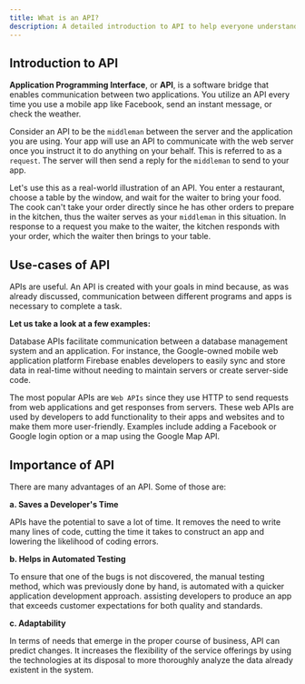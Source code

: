 ```yaml
---
title: What is an API?
description: A detailed introduction to API to help everyone understand what, why and such other questions.
---
```


## Introduction to API

**Application Programming Interface**, or **API**, is a software bridge that enables communication between two applications. You utilize an API every time you use a mobile app like Facebook, send an instant message, or check the weather.

Consider an API to be the `middleman` between the server and the application you are using. Your app will use an API to communicate with the web server once you instruct it to do anything on your behalf. This is referred to as a `request`. The server will then send a reply for the `middleman` to send to your app.

Let's use this as a real-world illustration of an API. You enter a restaurant, choose a table by the window, and wait for the waiter to bring your food. The cook can't take your order directly since he has other orders to prepare in the kitchen, thus the waiter serves as your `middleman` in this situation. In response to a request you make to the waiter, the kitchen responds with your order, which the waiter then brings to your table. 

## Use-cases of API

APIs are useful. An API is created with your goals in mind because, as was already discussed, communication between different programs and apps is necessary to complete a task.

**Let us take a look at a few examples:**

Database APIs facilitate communication between a database management system and an application. For instance, the Google-owned mobile web application platform Firebase enables developers to easily sync and store data in real-time without needing to maintain servers or create server-side code.

The most popular APIs are `Web APIs` since they use HTTP to send requests from web applications and get responses from servers. These web APIs are used by developers to add functionality to their apps and websites and to make them more user-friendly. Examples include adding a Facebook or Google login option or a map using the Google Map API.

## Importance of API

There are many advantages of an API. Some of those are:

**a. Saves a Developer's Time**

APIs have the potential to save a lot of time. It removes the need to write many lines of code, cutting the time it takes to construct an app and lowering the likelihood of coding errors.

**b. Helps in Automated Testing**

To ensure that one of the bugs is not discovered, the manual testing method, which was previously done by hand, is automated with a quicker application development approach. assisting developers to produce an app that exceeds customer expectations for both quality and standards.

**c. Adaptability**

In terms of needs that emerge in the proper course of business, API can predict changes. It increases the flexibility of the service offerings by using the technologies at its disposal to more thoroughly analyze the data already existent in the system.
